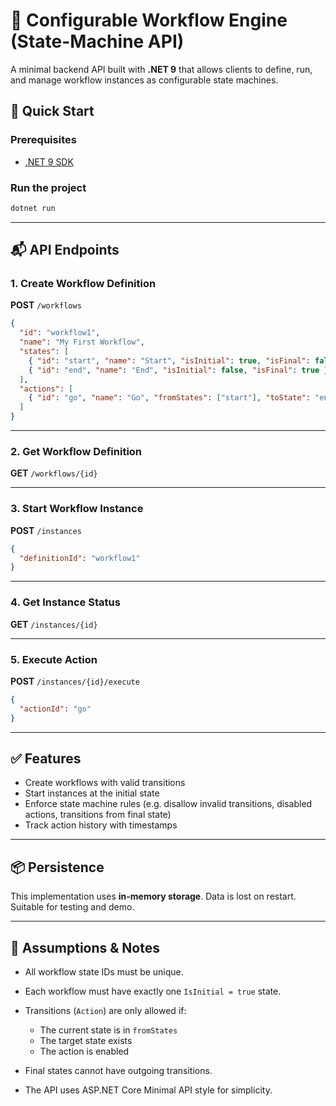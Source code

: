 # 🧩 Configurable Workflow Engine (State-Machine API)

A minimal backend API built with **.NET 9** that allows clients to define, run, and manage workflow instances as configurable state machines.

## 🚀 Quick Start

### Prerequisites
- [.NET 9 SDK](https://dotnet.microsoft.com/download)

### Run the project
```bash
dotnet run
```

---

## 📬 API Endpoints

### 1. Create Workflow Definition

**POST** `/workflows`

```json
{
  "id": "workflow1",
  "name": "My First Workflow",
  "states": [
    { "id": "start", "name": "Start", "isInitial": true, "isFinal": false },
    { "id": "end", "name": "End", "isInitial": false, "isFinal": true }
  ],
  "actions": [
    { "id": "go", "name": "Go", "fromStates": ["start"], "toState": "end" }
  ]
}
```

---

### 2. Get Workflow Definition

**GET** `/workflows/{id}`

---

### 3. Start Workflow Instance

**POST** `/instances`

```json
{
  "definitionId": "workflow1"
}
```

---

### 4. Get Instance Status

**GET** `/instances/{id}`

---

### 5. Execute Action

**POST** `/instances/{id}/execute`

```json
{
  "actionId": "go"
}
```

---

## ✅ Features

* Create workflows with valid transitions
* Start instances at the initial state
* Enforce state machine rules (e.g. disallow invalid transitions, disabled actions, transitions from final state)
* Track action history with timestamps

---

## 📦 Persistence

This implementation uses **in-memory storage**. Data is lost on restart. Suitable for testing and demo.

---

## 📌 Assumptions & Notes

* All workflow state IDs must be unique.
* Each workflow must have exactly one `IsInitial = true` state.
* Transitions (`Action`) are only allowed if:

  * The current state is in `fromStates`
  * The target state exists
  * The action is enabled
* Final states cannot have outgoing transitions.
* The API uses ASP.NET Core Minimal API style for simplicity.

